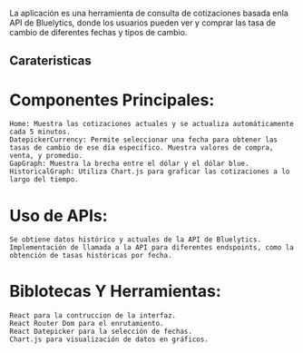 La aplicación es una herramienta de consulta de cotizaciones basada enla API de Bluelytics,
donde los usuarios pueden ver y comprar las tasa de cambio de diferentes fechas y tipos de cambio.
## Carateristicas ##
# Componentes Principales: #
    Home: Muestra las cotizaciones actuales y se actualiza automáticamente cada 5 minutos.
    DatepickerCurrency: Permite seleccionar una fecha para obtener las tasas de cambio de ese día específico. Muestra valores de compra, venta, y promedio.
    GapGraph: Muestra la brecha entre el dólar y el dólar blue.
    HistoricalGraph: Utiliza Chart.js para graficar las cotizaciones a lo largo del tiempo.
# Uso de APIs: #
    Se obtiene datos histórico y actuales de la API de Bluelytics.
    Implementación de llamada a la API para diferentes endspoints, como la obtención de tasas históricas por fecha.
# Biblotecas Y Herramientas: #
    React para la contruccion de la interfaz.
    React Router Dom para el enrutamiento.
    React Datepicker para la selección de fechas.
    Chart.js para visualización de datos en gráficos.
